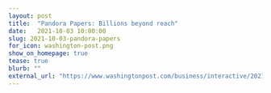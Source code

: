 ```yaml
---
layout: post
title:  "Pandora Papers: Billions beyond reach"
date:   2021-10-03 10:00:00
slug: 2021-10-03-pandora-papers
for_icon: washington-post.png
show_on_homepage: true
tease: true
blurb: ""
external_url: "https://www.washingtonpost.com/business/interactive/2021/pandora-papers-offshore-finance/"
---
```


